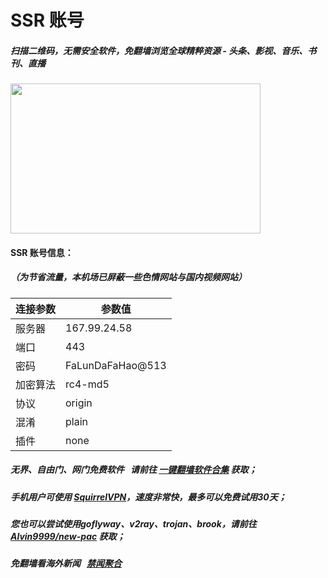 # SSR 账号 

##### 扫描二维码，无需安全软件，免翻墙浏览全球精粹资源 - 头条、影视、音乐、书刊、直播
<img src="http://gfw-breaker.win/videos/ogate.jpg" width="400px" height="240px"/>

#### SSR 账号信息：
##### （为节省流量，本机场已屏蔽一些色情网站与国内视频网站）

| 连接参数 | 参数值 |
|---|---|
| 服务器 | 167.99.24.58 |
| 端口 | 443 |
| 密码 | FaLunDaFaHao@513 |
| 加密算法 | rc4-md5 |
| 协议 | origin |
| 混淆 | plain |
| 插件 | none |

##### 无界、自由门、网门免费软件 &nbsp; 请前往 [一键翻墙软件合集](https://github.com/gfw-breaker/nogfw/blob/master/README.md) 获取；

##### 手机用户可使用 [SquirrelVPN](https://github.com/gfw-breaker/ssr-accounts/blob/master/resources/squirrelvpn.md)，速度非常快，最多可以免费试用30天； 

##### 您也可以尝试使用goflyway、v2ray、trojan、brook，请前往 [Alvin9999/new-pac](https://github.com/Alvin9999/new-pac/wiki) 获取；

##### 免翻墙看海外新闻 &nbsp; [禁闻聚合](https://github.com/gfw-breaker/banned-news3/blob/master/README.md?a01)


<img src='http://gfw-breaker.win/ssr-centos7.md' width='0px' height='0px'/>

